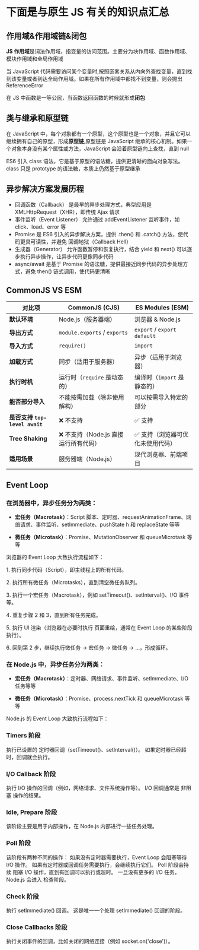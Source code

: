 # 下面是与原生 JS 有关的知识点汇总

## 作用域&作用域链&闭包

**JS 作用域**是词法作用域，指变量的访问范围。主要分为块作用域、函数作用域、模块作用域和全局作用域

当 JavaScript 代码需要访问某个变量时,按照嵌套关系从内向外查找变量，直到找到该变量或者到达全局作用域。如果在所有作用域中都找不到变量，则会抛出 ReferenceError

在 JS 中函数是一等公民，当函数返回函数的时候就形成**闭包**

## 类与继承和原型链

在 JavaScript 中，每个对象都有一个原型，这个原型也是一个对象，并且它可以继续拥有自己的原型，形成**原型链**,原型链是 JavaScript 继承的核心机制。如果一个对象本身没有某个属性或方法，JavaScript 会沿着原型链向上查找，直到 null

ES6 引入 class 语法，它是基于原型的语法糖，提供更清晰的面向对象写法。class 只是 prototype 的语法糖，本质上仍然基于原型继承

## 异步解决方案发展历程

- 回调函数（Callback） 是最早的异步处理方式，典型应用是 XMLHttpRequest（XHR），即传统 Ajax 请求
- 事件监听（Event Listener） 允许通过 addEventListener 监听事件，如 click、load、error 等
- Promise 是 ES6 引入的异步解决方案，提供 .then() 和 .catch() 方法，使代码更具可读性，并避免 回调地狱（Callback Hell）
- 生成器（Generator） 允许函数暂停和恢复执行，结合 yield 和 next() 可以逐步执行异步操作，让异步代码更像同步代码
- async/await 是基于 Promise 的语法糖，提供最接近同步代码的异步处理方式，避免 then() 链式调用，使代码更清晰

## CommonJS VS ESM

| 对比项                         | **CommonJS (CJS)**                    | **ES Modules (ESM)**              |
| ------------------------------ | ------------------------------------- | --------------------------------- |
| **默认环境**                   | Node.js（服务器端）                   | 浏览器 & Node.js                  |
| **导出方式**                   | `module.exports` / `exports`          | `export` / `export default`       |
| **导入方式**                   | `require()`                           | `import`                          |
| **加载方式**                   | 同步（适用于服务器）                  | 异步（适用于浏览器）              |
| **执行时机**                   | 运行时（`require` 是动态的）          | 编译时（`import` 是静态的）       |
| **能否部分导入**               | 不能按需加载（除非使用解构）          | 可以按需导入特定的部分            |
| **是否支持 `top-level await`** | ❌ 不支持                             | ✅ 支持                           |
| **Tree Shaking**               | ❌ 不支持（Node.js 直接运行所有代码） | ✅ 支持（浏览器可优化未使用代码） |
| **适用场景**                   | 服务器端（Node.js）                   | 现代浏览器、前端项目              |

## Event Loop

### 在浏览器中，异步任务分为两类：

- **宏任务（Macrotask）**：Script 脚本、定时器、requestAnimationFrame、网络请求、事件监听、setImmediate、pushState h 和 replaceState 等等

- **微任务（Microtask）**：Promise、MutationObserver 和 queueMicrotask 等等

浏览器的 Event Loop 大致执行流程如下：

1️. 执行同步代码（Script），即主线程上的所有代码。

2️. 执行所有微任务（Microtasks），直到清空微任务队列。

3️. 执行一个宏任务（Macrotask），例如 setTimeout()、setInterval()、I/O 事件等。

4️. 重复步骤 2 和 3，直到所有任务完成。

5️. 执行 UI 渲染（浏览器在必要时执行 页面重绘，通常在 Event Loop 的某些阶段执行）。

6️. 回到第 2 步，继续执行微任务 → 宏任务 → 微任务 → ...，形成循环。

### 在 Node.js 中，异步任务分为两类：

- **宏任务（Macrotask）**：定时器、网络请求、事件监听、setImmediate、I/O 任务等等

- **微任务（Microtask）**：Promise、process.nextTick 和 queueMicrotask 等等

Node.js 的 Event Loop 大致执行流程如下：

### Timers 阶段

执行已设置的 定时器回调（setTimeout()、setInterval()）。
如果定时器已经超时，回调就会执行。

### I/O Callback 阶段

执行 I/O 操作的回调（例如，网络请求、文件系统操作等）。
I/O 回调通常是 非阻塞 操作的结果。

### Idle, Prepare 阶段

该阶段主要是用于内部操作，在 Node.js 内部进行一些任务处理。

### Poll 阶段

该阶段有两种不同的操作：
如果没有定时器需要执行，Event Loop 会阻塞等待 I/O 操作。
如果有定时器或回调任务需要执行，会继续执行它们。
Poll 阶段会持续 阻塞 I/O 操作，直到有回调可以执行或超时。
一旦没有更多的 I/O 任务，Node.js 会进入 检查阶段。

### Check 阶段

执行 setImmediate() 回调。
这是唯一一个处理 setImmediate() 回调的阶段。

### Close Callbacks 阶段

执行关闭事件的回调，比如关闭的网络连接（例如 socket.on('close')）。
